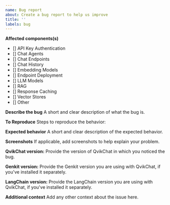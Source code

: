 ```yaml
---
name: Bug report
about: Create a bug report to help us improve
title: ''
labels: bug
---
```


**Affected components(s)**

- [] API Key Authentication
- [] Chat Agents
- [] Chat Endpoints
- [] Chat History
- [] Embedding Models
- [] Endpoint Deployment
- [] LLM Models
- [] RAG
- [] Response Caching
- [] Vector Stores
- [] Other

**Describe the bug**
A short and clear description of what the bug is.

**To Reproduce**
Steps to reproduce the behavior:

**Expected behavior**
A short and clear description of the expected behavior.

**Screenshots**
If applicable, add screenshots to help explain your problem.

**QvikChat version:**
Provide the version of QvikChat in which you noticed the bug.

**Genkit version:**
Provide the Genkit version you are using with QvikChat, if you've installed it separately.

**LangChain version:**
Provide the LangChain version you are using with QvikChat, if you've installed it separately.

**Additional context**
Add any other context about the issue here.
